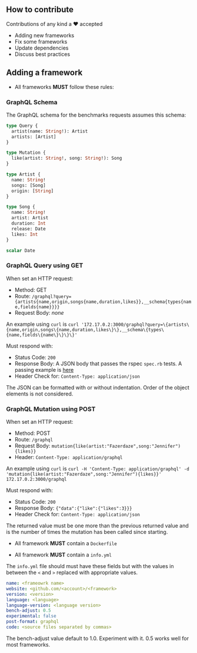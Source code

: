 ## How to contribute

Contributions of any kind a :heart: accepted

+ Adding new frameworks
+ Fix some frameworks
+ Update dependencies
+ Discuss best practices

## Adding a framework

+ All frameworks **MUST** follow these rules:

### GraphQL Schema

The GraphQL schema for the benchmarks requests assumes this schema:

```graphql
type Query {
  artist(name: String!): Artist
  artists: [Artist]
}

type Mutation {
  like(artist: String!, song: String!): Song
}

type Artist {
  name: String!
  songs: [Song]
  origin: [String]
}

type Song {
  name: String!
  artist: Artist
  duration: Int
  release: Date
  likes: Int
}

scalar Date
```

### GraphQL Query using GET

When set an HTTP request:

 - Method: GET
 - Route: `/graphql?query={artists{name,origin,songs{name,duration,likes}},__schema{types{name,fields{name}}}}`
 - Request Body: _none_

An example using `curl` is `curl '172.17.0.2:3000/graphql?query=\{artists\{name,origin,songs\{name,duration,likes\}\},__schema\{types\{name,fields\{name\}\}\}\}'`

Must respond with:

 - Status Code: `200`
 - Response Body: A JSON body that passes the rspec `spec.rb` tests. A passing example is [here](response.json)
 - Header Check for: `Content-Type: application/json`

The JSON can be formatted with or without indentation. Order of the
object elements is not considered.

### GraphQL Mutation using POST

When set an HTTP request:

 - Method: POST
 - Route: `/graphql`
 - Request Body: `mutation{like(artist:"Fazerdaze",song:"Jennifer"){likes}}`
 - Header: `Content-Type: application/graphql`

An example using `curl` is `curl -H 'Content-Type: application/graphql' -d 'mutation{like(artist:"Fazerdaze",song:"Jennifer"){likes}}' 172.17.0.2:3000/graphql`

Must respond with:

 - Status Code: `200`
 - Response Body: `{"data":{"like":{"likes":3}}}`
 - Header Check for: `Content-Type: application/json`

The returned value must be one more than the previous returned value
and is the number of times the mutation has been called since
starting.

+ All framework **MUST** contain a `Dockerfile`

+ All framework **MUST** contain a `info.yml`

The `info.yml` file should must have these fields but with the values
in between the `<` and `>` replaced with appropriate values.

```yaml
name: <frameowrk name>
website: <github.com/<account>/<framework>
version: <version>
language: <language>
language-version: <language version>
bench-adjust: 0.5
experimental: false
post-format: graphql
code: <source files separated by commas>
```

The bench-adjust value default to 1.0. Experiment with it. 0.5 works
well for most frameworks.
